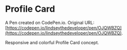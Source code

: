 # Profile Card

A Pen created on CodePen.io. Original URL: [https://codepen.io/lindseythedeveloper/pen/OJQWBZQ](https://codepen.io/lindseythedeveloper/pen/OJQWBZQ).

Responsive and colorful Profile Card concept.